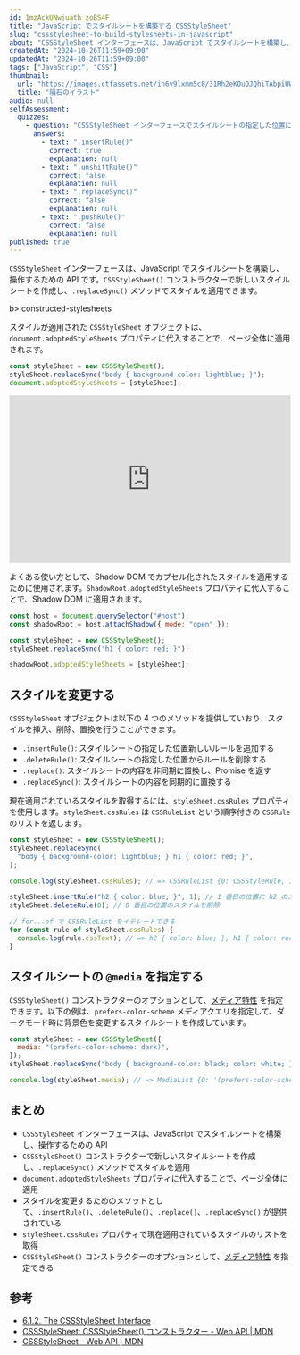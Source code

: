```yaml
---
id: 1mzAckUNwjuath_zoBS4F
title: "JavaScript でスタイルシートを構築する CSSStyleSheet"
slug: "cssstylesheet-to-build-stylesheets-in-javascript"
about: "CSSStyleSheet インターフェースは、JavaScript でスタイルシートを構築し、操作するための API です。CSSStyleSheet() コンストラクターで新しいスタイルシートを作成し、.replaceSync() メソッドでスタイルを適用できます。"
createdAt: "2024-10-26T11:59+09:00"
updatedAt: "2024-10-26T11:59+09:00"
tags: ["JavaScript", "CSS"]
thumbnail:
  url: "https://images.ctfassets.net/in6v9lxmm5c8/31Rh2eKOuOJQhiTAbpiUW4/905cac62d1c7739d6259f018ff4099a4/meteorite_inseki_illust_4635-768x691.png"
  title: "隕石のイラスト"
audio: null
selfAssessment:
  quizzes:
    - question: "CSSStyleSheet インターフェースでスタイルシートの指定した位置に新しいルールを追加するメソッドはどれか？"
      answers:
        - text: ".insertRule()"
          correct: true
          explanation: null
        - text: ".unshiftRule()"
          correct: false
          explanation: null
        - text: ".replaceSync()"
          correct: false
          explanation: null
        - text: ".pushRule()"
          correct: false
          explanation: null
published: true
---
```

`CSSStyleSheet` インターフェースは、JavaScript でスタイルシートを構築し、操作するための API です。`CSSStyleSheet()` コンストラクターで新しいスタイルシートを作成し、`.replaceSync()` メソッドでスタイルを適用できます。

b> constructed-stylesheets

スタイルが適用された `CSSStyleSheet` オブジェクトは、`document.adoptedStyleSheets` プロパティに代入することで、ページ全体に適用されます。

```js
const styleSheet = new CSSStyleSheet();
styleSheet.replaceSync("body { background-color: lightblue; }");
document.adoptedStyleSheets = [styleSheet];
```

<iframe height="300" style="width: 100%;" scrolling="no" title="Untitled" src="https://codepen.io/azukiazusa1/embed/ExqoyGB?default-tab=css%2Cresult" frameborder="no" loading="lazy" allowtransparency="true" allowfullscreen="true">
  See the Pen <a href="https://codepen.io/azukiazusa1/pen/ExqoyGB">
  Untitled</a> by azukiazusa1 (<a href="https://codepen.io/azukiazusa1">@azukiazusa1</a>)
  on <a href="https://codepen.io">CodePen</a>.
</iframe>

よくある使い方として、Shadow DOM でカプセル化されたスタイルを適用するために使用されます。`ShadowRoot.adoptedStyleSheets` プロパティに代入することで、Shadow DOM に適用されます。

```js
const host = document.querySelector("#host");
const shadowRoot = host.attachShadow({ mode: "open" });

const styleSheet = new CSSStyleSheet();
styleSheet.replaceSync("h1 { color: red; }");

shadowRoot.adoptedStyleSheets = [styleSheet];
```

## スタイルを変更する

`CSSStyleSheet` オブジェクトは以下の 4 つのメソッドを提供していおり、スタイルを挿入、削除、置換を行うことができます。

- `.insertRule()`: スタイルシートの指定した位置新しいルールを追加する
- `.deleteRule()`: スタイルシートの指定した位置からルールを削除する
- `.replace()`: スタイルシートの内容を非同期に置換し、Promise を返す
- `.replaceSync()`: スタイルシートの内容を同期的に置換する

現在適用されているスタイルを取得するには、`styleSheet.cssRules` プロパティを使用します。`styleSheet.cssRules` は `CSSRuleList` という順序付きの `CSSRule` のリストを返します。

```js
const styleSheet = new CSSStyleSheet();
styleSheet.replaceSync(
  "body { background-color: lightblue; } h1 { color: red; }",
);

console.log(styleSheet.cssRules); // => CSSRuleList {0: CSSStyleRule, 1: CSSStyleRule, length: 2}

styleSheet.insertRule("h2 { color: blue; }", 1); // 1 番目の位置に h2 のスタイルを追加
styleSheet.deleteRule(0); // 0 番目の位置のスタイルを削除

// for...of で CSSRuleList をイテレートできる
for (const rule of styleSheet.cssRules) {
  console.log(rule.cssText); // => h2 { color: blue; }, h1 { color: red; }
}
```

## スタイルシートの `@media` を指定する

`CSSStyleSheet()` コンストラクターのオプションとして、[メディア特性](https://developer.mozilla.org/ja/docs/Web/CSS/@media#%E3%83%A1%E3%83%87%E3%82%A3%E3%82%A2%E7%89%B9%E6%80%A7) を指定できます。以下の例は、`prefers-color-scheme` メディアクエリを指定して、ダークモード時に背景色を変更するスタイルシートを作成しています。

```js
const styleSheet = new CSSStyleSheet({
  media: "(prefers-color-scheme: dark)",
});
styleSheet.replaceSync("body { background-color: black; color: white; }");

console.log(styleSheet.media); // => MediaList {0: '(prefers-color-scheme: dark)', length: 1, mediaText: '(prefers-color-scheme: dark)'}
```

## まとめ

- `CSSStyleSheet` インターフェースは、JavaScript でスタイルシートを構築し、操作するための API
- `CSSStyleSheet()` コンストラクターで新しいスタイルシートを作成し、`.replaceSync()` メソッドでスタイルを適用
- `document.adoptedStyleSheets` プロパティに代入することで、ページ全体に適用
- スタイルを変更するためのメソッドとして、`.insertRule()`、`.deleteRule()`、`.replace()`、`.replaceSync()` が提供されている
- `styleSheet.cssRules` プロパティで現在適用されているスタイルのリストを取得
- `CSSStyleSheet()` コンストラクターのオプションとして、[メディア特性](https://developer.mozilla.org/ja/docs/Web/CSS/@media#%E3%83%A1%E3%83%87%E3%82%A3%E3%82%A2%E7%89%B9%E6%80%A7) を指定できる

## 参考

- [6.1.2. The CSSStyleSheet Interface](https://drafts.csswg.org/cssom/#the-cssstylesheet-interface)
- [CSSStyleSheet: CSSStyleSheet() コンストラクター - Web API | MDN](https://developer.mozilla.org/ja/docs/Web/API/CSSStyleSheet/CSSStyleSheet)
- [CSSStyleSheet - Web API | MDN](https://developer.mozilla.org/ja/docs/Web/API/CSSStyleSheet)
